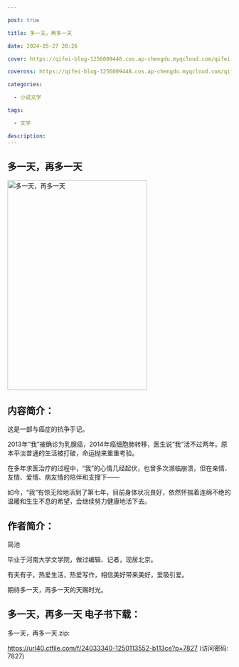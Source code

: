 ```yaml
---

post: true

title: 多一天，再多一天

date: 2024-05-27 20:26

cover: https://qifei-blog-1256009448.cos.ap-chengdu.myqcloud.com/qifei-blog/6615029d68eb9357131e20db.jpg

coveross: https://qifei-blog-1256009448.cos.ap-chengdu.myqcloud.com/qifei-blog/6615029d68eb9357131e20db.jpg

categories:

  - 小说文学

tags:

  - 文学

description:
---
```


## 多一天，再多一天
<img alt=" 多一天，再多一天" class="aligncenter loaded" data-was-processed="true" decoding="async" fetchpriority="high" height="471" src="https://qifei-blog-1256009448.cos.ap-chengdu.myqcloud.com/qifei-blog/6615029d68eb9357131e20db.jpg " style="cursor: zoom-in;" width="314"/>

## 内容简介：

这是一部与癌症的抗争手记。

2013年“我”被确诊为乳腺癌，2014年癌细胞肺转移，医生说“我”活不过两年。原本平淡普通的生活被打破，命运抛来重重考验。

在多年求医治疗的过程中，“我”的心情几经起伏，也曾多次濒临崩溃，但在亲情、友情、爱情、病友情的陪伴和支撑下——

如今，“我”有惊无险地活到了第七年，目前身体状况良好，依然怀揣着连绵不绝的温暖和生生不息的希望，会继续努力健康地活下去。

## 作者简介：

简池

毕业于河南大学文学院，做过编辑、记者，现居北京。

有夫有子，热爱生活，热爱写作，相信美好带来美好，爱吸引爱。

期待多一天，再多一天的天赐时光。

## 多一天，再多一天 电子书下载：
多一天，再多一天.zip: 

https://url40.ctfile.com/f/24033340-1250113552-b113ce?p=7827 (访问密码: 7827)

